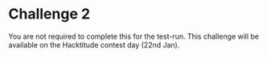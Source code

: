# Challenge 2

You are not required to complete this for the test-run. This challenge will be available on the Hacktitude contest day (22nd Jan).
